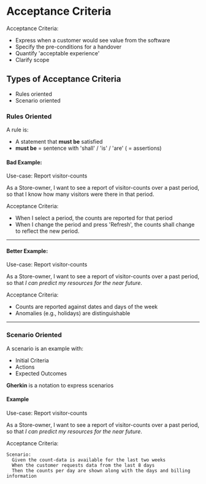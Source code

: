 # Acceptance Criteria

Acceptance Criteria:

- Express when a customer would see value from the software
- Specify the pre-conditions for a handover
- Quantify 'acceptable experience'
- Clarify scope

## Types of Acceptance Criteria

- Rules oriented
- Scenario oriented

### Rules Oriented

A rule is:
- A statement that **must be** satisfied
- **must be** = sentence with 'shall' / 'is' / 'are' ( = assertions)

#### Bad Example:

Use-case: Report visitor-counts

As a Store-owner, I want to see a report of visitor-counts over a past period,
so that I know how many visitors were there in that period.

Acceptance Criteria:

- When I select a period, the counts are reported for that period
- When I change the period and press 'Refresh',
the counts shall change to reflect the new period.

---

#### Better Example:

Use-case: Report visitor-counts

As a Store-owner, I want to see a report of visitor-counts over a past period,
so that _I can predict my resources for the near future_.

Acceptance Criteria:

- Counts are reported against dates and days of the week
- Anomalies (e.g., holidays) are distinguishable

---

### Scenario Oriented

A scenario is an example with:

- Initial Criteria
- Actions
- Expected Outcomes

**Gherkin** is a notation to express scenarios

#### Example

Use-case: Report visitor-counts

As a Store-owner, I want to see a report of visitor-counts over a past period,
so that _I can predict my resources for the near future_.

Acceptance Criteria:

```BDD
Scenario:
  Given the count-data is available for the last two weeks
  When the customer requests data from the last 8 days
  Then the counts per day are shown along with the days and billing information
```